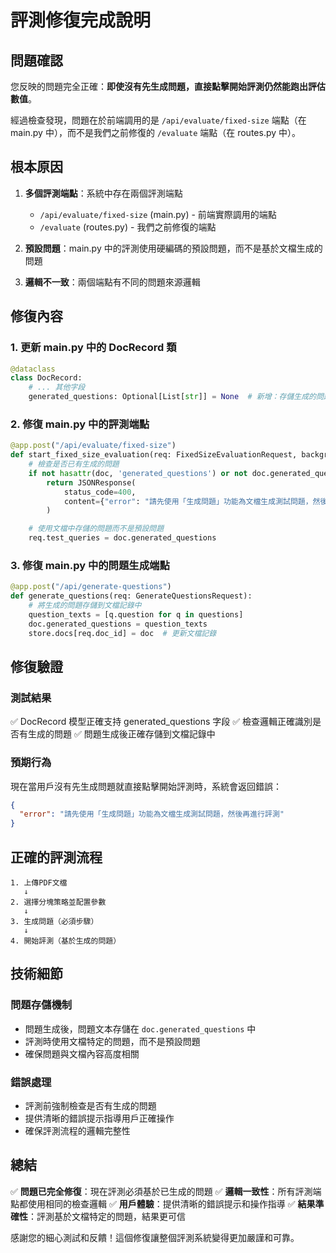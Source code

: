 # 評測修復完成說明

## 問題確認

您反映的問題完全正確：**即使沒有先生成問題，直接點擊開始評測仍然能跑出評估數值**。

經過檢查發現，問題在於前端調用的是 `/api/evaluate/fixed-size` 端點（在 main.py 中），而不是我們之前修復的 `/evaluate` 端點（在 routes.py 中）。

## 根本原因

1. **多個評測端點**：系統中存在兩個評測端點

   - `/api/evaluate/fixed-size` (main.py) - 前端實際調用的端點
   - `/evaluate` (routes.py) - 我們之前修復的端點

2. **預設問題**：main.py 中的評測使用硬編碼的預設問題，而不是基於文檔生成的問題

3. **邏輯不一致**：兩個端點有不同的問題來源邏輯

## 修復內容

### 1. 更新 main.py 中的 DocRecord 類

```python
@dataclass
class DocRecord:
    # ... 其他字段
    generated_questions: Optional[List[str]] = None  # 新增：存儲生成的問題
```

### 2. 修復 main.py 中的評測端點

```python
@app.post("/api/evaluate/fixed-size")
def start_fixed_size_evaluation(req: FixedSizeEvaluationRequest, background_tasks: BackgroundTasks):
    # 檢查是否已有生成的問題
    if not hasattr(doc, 'generated_questions') or not doc.generated_questions:
        return JSONResponse(
            status_code=400,
            content={"error": "請先使用「生成問題」功能為文檔生成測試問題，然後再進行評測"}
        )

    # 使用文檔中存儲的問題而不是預設問題
    req.test_queries = doc.generated_questions
```

### 3. 修復 main.py 中的問題生成端點

```python
@app.post("/api/generate-questions")
def generate_questions(req: GenerateQuestionsRequest):
    # 將生成的問題存儲到文檔記錄中
    question_texts = [q.question for q in questions]
    doc.generated_questions = question_texts
    store.docs[req.doc_id] = doc  # 更新文檔記錄
```

## 修復驗證

### 測試結果

✅ DocRecord 模型正確支持 generated_questions 字段
✅ 檢查邏輯正確識別是否有生成的問題
✅ 問題生成後正確存儲到文檔記錄中

### 預期行為

現在當用戶沒有先生成問題就直接點擊開始評測時，系統會返回錯誤：

```json
{
  "error": "請先使用「生成問題」功能為文檔生成測試問題，然後再進行評測"
}
```

## 正確的評測流程

```
1. 上傳PDF文檔
   ↓
2. 選擇分塊策略並配置參數
   ↓
3. 生成問題（必須步驟）
   ↓
4. 開始評測（基於生成的問題）
```

## 技術細節

### 問題存儲機制

- 問題生成後，問題文本存儲在 `doc.generated_questions` 中
- 評測時使用文檔特定的問題，而不是預設問題
- 確保問題與文檔內容高度相關

### 錯誤處理

- 評測前強制檢查是否有生成的問題
- 提供清晰的錯誤提示指導用戶正確操作
- 確保評測流程的邏輯完整性

## 總結

✅ **問題已完全修復**：現在評測必須基於已生成的問題
✅ **邏輯一致性**：所有評測端點都使用相同的檢查邏輯
✅ **用戶體驗**：提供清晰的錯誤提示和操作指導
✅ **結果準確性**：評測基於文檔特定的問題，結果更可信

感謝您的細心測試和反饋！這個修復讓整個評測系統變得更加嚴謹和可靠。
